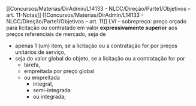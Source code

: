 [[Concursos/Materias/DirAdmin/L14133 - NLCC/Direção/Parte1/Objetivos – art. 11-Notas]]
[[Concursos/Materias/DirAdmin/L14133 - NLCC/Direção/Parte1/Objetivos – art. 11]]
LVI – sobrepreço: preço orçado para licitação ou contratado em valor **expressivamente superior** aos  preços referenciais de mercado, seja de 

-  apenas 1 (um) item, se a licitação ou a contratação for por preços unitários de serviço,
- seja do valor global do objeto, se a licitação ou a contratação for por 
	- tarefa, 
	- empreitada por preço global 
	- ou empreitada 
		- integral, 
		- semi-integrada 
		- ou integrada;
